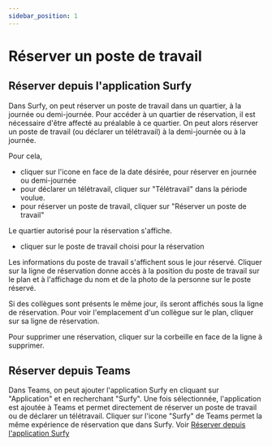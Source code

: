 ```yaml
---
sidebar_position: 1
---
```


# Réserver un poste de travail

<Youtube code="gC2BWSNqv54"/>

## Réserver depuis l'application Surfy

Dans Surfy, on peut réserver un poste de travail dans un quartier, à la journée ou demi-journée.
Pour accéder à un quartier de réservation, il est nécessaire d'être affecté au préalable à ce quartier.
On peut alors réserver un poste de travail (ou déclarer un télétravail) à la demi-journée ou à la journée.

Pour cela,

-   cliquer sur l'icone en face de la date désirée, pour réserver en journée ou demi-journée
-   pour déclarer un télétravail, cliquer sur "Télétravail" dans la période voulue.
-   pour réserver un poste de travail, cliquer sur "Réserver un poste de travail"

Le quartier autorisé pour la réservation s'affiche.

-   cliquer sur le poste de travail choisi pour la réservation

Les informations du poste de travail s'affichent sous le jour réservé.
Cliquer sur la ligne de réservation donne accès à la position du poste de travail sur le plan et à l'affichage du nom et de la photo de la personne sur le poste réservé.

Si des collègues sont présents le même jour, ils seront affichés sous la ligne de réservation.
Pour voir l'emplacement d'un collègue sur le plan, cliquer sur sa ligne de réservation.

Pour supprimer une réservation, cliquer sur la corbeille en face de la ligne à supprimer.


## Réserver depuis Teams

<Youtube code="56m9pJCDRps"/>

Dans Teams, on peut ajouter l'application Surfy en cliquant sur "Application" et en recherchant "Surfy".
Une fois sélectionnée, l'application est ajoutée à Teams et permet directement de réserver un poste de travail ou de déclarer un télétravail.
Cliquer sur l'icone "Surfy" de Teams permet la même expérience de réservation que dans Surfy. Voir [Réserver depuis l'application Surfy](https://help.surfy.pro/docs/booking/create#r%C3%A9server-depuis-lapplication-surfy)
